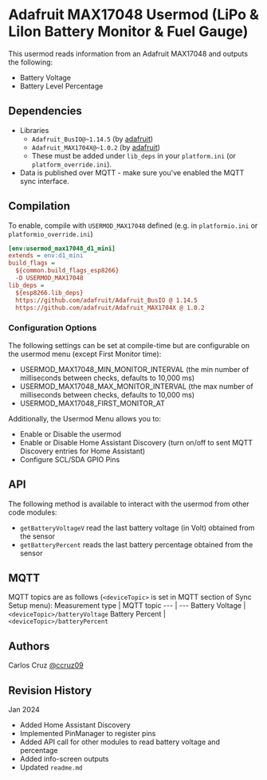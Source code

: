 # Adafruit MAX17048 Usermod (LiPo & LiIon Battery Monitor & Fuel Gauge)
This usermod reads information from an Adafruit MAX17048  and outputs the following:
- Battery Voltage
- Battery Level Percentage


## Dependencies
- Libraries
  - `Adafruit_BusIO@~1.14.5` (by [adafruit](https://github.com/adafruit/Adafruit_BusIO))
  - `Adafruit_MAX1704X@~1.0.2` (by [adafruit](https://github.com/adafruit/Adafruit_MAX1704X))
  - These must be added under `lib_deps` in your `platform.ini` (or `platform_override.ini`).
- Data is published over MQTT - make sure you've enabled the MQTT sync interface.

## Compilation

To enable, compile with `USERMOD_MAX17048` defined  (e.g. in `platformio.ini` or `platformio_override.ini`)
```ini
[env:usermod_max17048_d1_mini]
extends = env:d1_mini
build_flags =
  ${common.build_flags_esp8266}
  -D USERMOD_MAX17048
lib_deps = 
  ${esp8266.lib_deps}
  https://github.com/adafruit/Adafruit_BusIO @ 1.14.5
  https://github.com/adafruit/Adafruit_MAX1704X @ 1.0.2
```

### Configuration Options
The following settings can be set at compile-time but are configurable on the usermod menu (except First Monitor time):
- USERMOD_MAX17048_MIN_MONITOR_INTERVAL (the min number of milliseconds between checks, defaults to 10,000 ms)
- USERMOD_MAX17048_MAX_MONITOR_INTERVAL (the max number of milliseconds between checks, defaults to 10,000 ms)
- USERMOD_MAX17048_FIRST_MONITOR_AT


Additionally, the Usermod Menu allows you to:
- Enable or Disable the usermod
- Enable or Disable Home Assistant Discovery (turn on/off to sent MQTT Discovery entries for Home Assistant)
- Configure SCL/SDA GPIO Pins

## API
The following method is available to interact with the usermod from other code modules:
- `getBatteryVoltageV` read the last battery voltage (in Volt) obtained from the sensor
- `getBatteryPercent` reads the last battery percentage obtained from the sensor

## MQTT
MQTT topics are as follows (`<deviceTopic>` is set in MQTT section of Sync Setup menu):
Measurement type | MQTT topic
--- | ---
Battery Voltage | `<deviceTopic>/batteryVoltage`
Battery Percent | `<deviceTopic>/batteryPercent`

## Authors
Carlos Cruz [@ccruz09](https://github.com/ccruz09)


## Revision History
Jan 2024
- Added Home Assistant Discovery
- Implemented PinManager to register pins
- Added API call for other modules to read battery voltage and percentage
- Added info-screen outputs
- Updated `readme.md`
